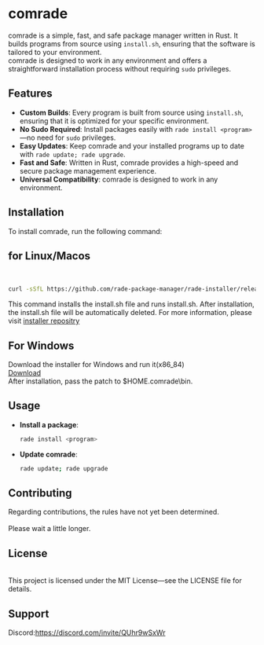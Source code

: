 # comrade

comrade is a simple, fast, and safe package manager written in Rust. It builds programs from source using `install.sh`, ensuring that the software is tailored to your environment. <br>
comrade is designed to work in any environment and offers a straightforward installation process without requiring `sudo` privileges.
<br>
## Features

- **Custom Builds**: Every program is built from source using `install.sh`, ensuring that it is optimized for your specific environment.
- **No Sudo Required**: Install packages easily with `rade install <program>`—no need for `sudo` privileges.
- **Easy Updates**: Keep comrade and your installed programs up to date with `rade update; rade upgrade`.
- **Fast and Safe**: Written in Rust, comrade provides a high-speed and secure package management experience.
- **Universal Compatibility**: comrade is designed to work in any environment.

## Installation

To install comrade, run the following command:
## for Linux/Macos
<br>

```bash
curl -sSfL https://github.com/rade-package-manager/rade-installer/releases/download/0.1/installer.sh -o install.sh; chmod +x install.sh; ./install.sh 
```
This command installs the install.sh file and runs install.sh.
After installation, the install.sh file will be automatically deleted.
For more information, please visit [installer repositry](https://github.com/rade-package-manager/rade-installer/)

## For Windows
Download the installer for Windows and run it(x86_84)<br>
[Download](https://github.com/rade-package-manager/rade-installer/releases/download/0.1/ComradePackageManagerInstaller.exe)
<br>
After installation, pass the patch to $HOME\.comrade\bin.


## Usage
- **Install a package**:
  ```bash
  rade install <program>
  ```

- **Update comrade**: 
  ```bash
  rade update; rade upgrade
  ```
  

## Contributing
Regarding contributions, the rules have not yet been determined.  
<br>
Please wait a little longer.

## License
<br>
This project is licensed under the MIT License—see the LICENSE file for details.

## Support
Discord:https://discord.com/invite/QUhr9wSxWr
